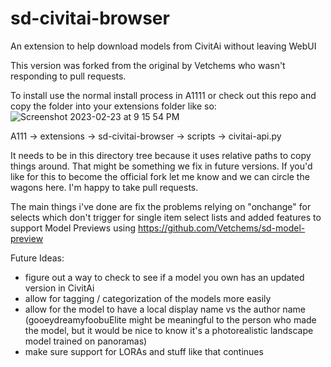 # sd-civitai-browser
An extension to help download models from CivitAi without leaving WebUI

This version was forked from the original by Vetchems who wasn't responding to pull requests.

To install use the normal install process in A1111 or check out this repo and copy the folder into your extensions folder like so:
![Screenshot 2023-02-23 at 9 15 54 PM](https://user-images.githubusercontent.com/305910/221075677-2fcbf89c-2685-40cb-8b37-b7bfcd17ffa2.png)

A111
 -> extensions
    -> sd-civitai-browser
       -> scripts
         -> civitai-api.py
         
It needs to be in this directory tree because it uses relative paths to copy things around.  That might be something we fix in future versions.
If you'd like for this to become the official fork let me know and we can circle the wagons here.  I'm happy to take pull requests.

The main things i've done are fix the problems relying on "onchange" for selects which don't trigger for single item select lists and added features to support Model Previews using https://github.com/Vetchems/sd-model-preview

Future Ideas:
 - figure out a way to check to see if a model you own has an updated version in CivitAi
 - allow for tagging / categorization of the models more easily
 - allow for the model to have a local display name vs the author name (gooeydreamyfoobuElite might be meaningful to the person who made the model, but it would be nice to know it's a photorealistic landscape model trained on panoramas)
 - make sure support for LORAs and stuff like that continues
